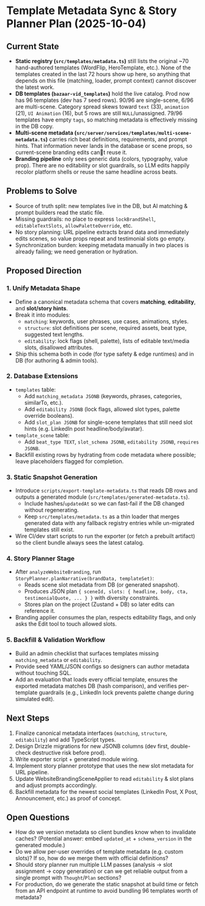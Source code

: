# Template Metadata Sync & Story Planner Plan (2025-10-04)

## Current State
- **Static registry (`src/templates/metadata.ts`)** still lists the original ~70 hand-authored templates (WordFlip, HeroTemplate, etc.). None of the templates created in the last 72 hours show up here, so anything that depends on this file (matching, loader, prompt context) cannot discover the latest work.
- **DB templates (`bazaar-vid_templates`)** hold the live catalog. Prod now has 96 templates (dev has 7 seed rows). 90/96 are single-scene, 6/96 are multi-scene. Category spread skews toward `text` (33), `animation` (21), `UI Animation` (16), but 5 rows are still `NULL`/unassigned. 79/96 templates have empty `tags`, so matching metadata is effectively missing in the DB copy.
- **Multi-scene metadata (`src/server/services/templates/multi-scene-metadata.ts`)** carries rich beat definitions, requirements, and prompt hints. That information never lands in the database or scene props, so current-scene branding edits cant reuse it.
- **Branding pipeline** only sees generic data (colors, typography, value prop). There are no editability or slot guardrails, so LLM edits happily recolor platform shells or reuse the same headline across beats.

## Problems to Solve
- Source of truth split: new templates live in the DB, but AI matching & prompt builders read the static file.
- Missing guardrails: no place to express `lockBrandShell`, `editableTextSlots`, `allowPaletteOverride`, etc.
- No story planning: URL pipeline extracts brand data and immediately edits scenes, so value props repeat and testimonial slots go empty.
- Synchronization burden: keeping metadata manually in two places is already failing; we need generation or hydration.

## Proposed Direction

### 1. Unify Metadata Shape
- Define a canonical metadata schema that covers **matching**, **editability**, and **slot/story hints**.
- Break it into modules:
  - `matching`: keywords, user phrases, use cases, animations, styles.
  - `structure`: slot definitions per scene, required assets, beat type, suggested text lengths.
  - `editability`: lock flags (shell, palette), lists of editable text/media slots, disallowed attributes.
- Ship this schema both in code (for type safety & edge runtimes) and in DB (for authoring & admin tools).

### 2. Database Extensions
- `templates` table:
  - Add `matching_metadata JSONB` (keywords, phrases, categories, similarTo, etc.).
  - Add `editability JSONB` (lock flags, allowed slot types, palette override booleans).
  - Add `slot_plan JSONB` for single-scene templates that still need slot hints (e.g. LinkedIn post headline/body/avatar).
- `template_scene` table:
  - Add `beat_type TEXT`, `slot_schema JSONB`, `editability JSONB`, `requires JSONB`.
- Backfill existing rows by hydrating from code metadata where possible; leave placeholders flagged for completion.

### 3. Static Snapshot Generation
- Introduce `scripts/export-template-metadata.ts` that reads DB rows and outputs a generated module (`src/templates/generated-metadata.ts`).
  - Include hashes/`updatedAt` so we can fast-fail if the DB changed without regenerating.
  - Keep `src/templates/metadata.ts` as a thin loader that merges generated data with any fallback registry entries while un-migrated templates still exist.
- Wire CI/dev start scripts to run the exporter (or fetch a prebuilt artifact) so the client bundle always sees the latest catalog.

### 4. Story Planner Stage
- After `analyzeWebsiteBranding`, run `StoryPlanner.planNarrative(brandData, templateSet)`:
  - Reads scene slot metadata from DB (or generated snapshot).
  - Produces JSON plan `{ sceneId, slots: { headline, body, cta, testimonialQuote, ... } }` with diversity constraints.
  - Stores plan on the project (Zustand + DB) so later edits can reference it.
- Branding applier consumes the plan, respects editability flags, and only asks the Edit tool to touch allowed slots.

### 5. Backfill & Validation Workflow
- Build an admin checklist that surfaces templates missing `matching_metadata` or `editability`.
- Provide seed YAML/JSON configs so designers can author metadata without touching SQL.
- Add an evaluation that loads every official template, ensures the exported metadata matches DB (hash comparison), and verifies per-template guardrails (e.g., LinkedIn lock prevents palette change during simulated edit).

## Next Steps
1. Finalize canonical metadata interfaces (`matching`, `structure`, `editability`) and add TypeScript types.
2. Design Drizzle migrations for new JSONB columns (dev first, double-check destructive risk before prod).
3. Write exporter script + generated module wiring.
4. Implement story planner prototype that uses the new slot metadata for URL pipeline.
5. Update WebsiteBrandingSceneApplier to read `editability` & slot plans and adjust prompts accordingly.
6. Backfill metadata for the newest social templates (LinkedIn Post, X Post, Announcement, etc.) as proof of concept.

## Open Questions
- How do we version metadata so client bundles know when to invalidate caches? (Potential answer: embed `updated_at` + `schema_version` in the generated module.)
- Do we allow per-user overrides of template metadata (e.g. custom slots)? If so, how do we merge them with official definitions?
- Should story planner run multiple LLM passes (analysis → slot assignment → copy generation) or can we get reliable output from a single prompt with `Thought`/`Plan` sections?
- For production, do we generate the static snapshot at build time or fetch from an API endpoint at runtime to avoid bundling 96 templates worth of metadata?

